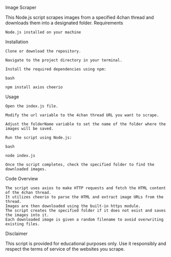 Image Scraper

This Node.js script scrapes images from a specified 4chan thread and downloads them into a designated folder.
Requirements

    Node.js installed on your machine

Installation

    Clone or download the repository.

    Navigate to the project directory in your terminal.

    Install the required dependencies using npm:

    bash

    npm install axios cheerio

Usage

    Open the index.js file.

    Modify the url variable to the 4chan thread URL you want to scrape.

    Adjust the folderName variable to set the name of the folder where the images will be saved.

    Run the script using Node.js:

    bash

    node index.js

    Once the script completes, check the specified folder to find the downloaded images.

Code Overview

    The script uses axios to make HTTP requests and fetch the HTML content of the 4chan thread.
    It utilizes cheerio to parse the HTML and extract image URLs from the thread.
    Images are then downloaded using the built-in https module.
    The script creates the specified folder if it does not exist and saves the images into it.
    Each downloaded image is given a random filename to avoid overwriting existing files.

Disclaimer

This script is provided for educational purposes only. Use it responsibly and respect the terms of service of the websites you scrape.
